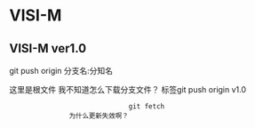 # VISI-M 

## VISI-M ver1.0
                       
git push origin 分支名:分知名

这里是根文件 我不知道怎么下载分支文件？
标签git push origin v1.0         
                   
                                  git fetch
                   为什么更新失效啊？